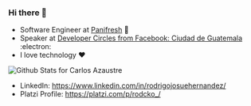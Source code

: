 ### Hi there 👋

* Software Engineer at [Panifresh](https://panifresh.com.gt/) :rocket:
* Speaker at [Developer Circles from Facebook: Ciudad de Guatemala](https://www.facebook.com/groups/DevCGuatemala) :electron:
* I love technology :heart:

![Github Stats for Carlos Azaustre](https://github-readme-stats.vercel.app/api?username=rodcko&show_icons=true&hide_border=true&title_color=1f6feb&icon_color=1f6feb&bg_color=fff)

* LinkedIn: https://www.linkedin.com/in/rodrigojosuehernandez/
* Platzi Profile: https://platzi.com/p/rodcko_/



